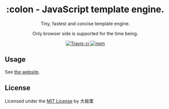 <!-- README.md -->

<h1 align="center">:colon - JavaScript template engine.</h1>
<p align="center">Tiny, fastest and concise template engine.</p>
<p align="center">Only browser side is supported for the time being.</p>
<p align="center">
    <a href="https://travis-ci.org/colonjs/colon">
        <img src="https://travis-ci.org/colonjs/colon.svg?branch=master" alt="Travis-ci">
    </a>
    <a href="https://www.npmjs.com/package/colon">
        <img src="https://img.shields.io/npm/v/colon.svg" alt="npm">
    </a>
</p>

## Usage

See [the website](https://colonjs.github.io/).

## License

Licensed under the [MIT License](https://github.com/colonjs/colon/blob/master/LICENSE) by 大板栗
